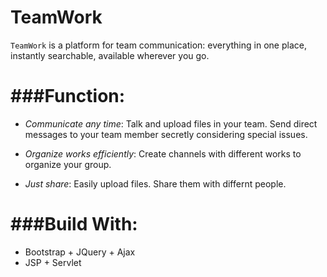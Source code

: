 TeamWork
======

`TeamWork` is a platform for team communication: everything in one place, instantly searchable, available wherever you go.

###Function:
======
- *Communicate any time*: 
Talk and upload files in your team. Send direct messages to your team member secretly considering special issues.

- *Organize works efficiently*: Create channels with different works to organize your group.

- *Just share*: Easily upload files. Share them with differnt people.

###Build With:
======
* Bootstrap + JQuery + Ajax
* JSP + Servlet
